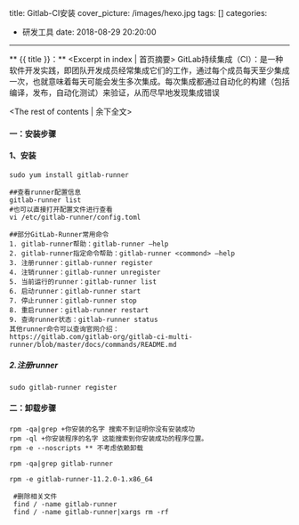 title:  Gitlab-CI安装
cover_picture: /images/hexo.jpg
tags: []
categories:
  - 研发工具
date: 2018-08-29 20:20:00
---
** {{ title }}：** <Excerpt in index | 首页摘要>
GitLab持续集成（CI）：是一种软件开发实践，即团队开发成员经常集成它们的工作，通过每个成员每天至少集成一次，也就意味着每天可能会发生多次集成。每次集成都通过自动化的构建（包括编译，发布，自动化测试）来验证，从而尽早地发现集成错误
<!-- more -->
<The rest of contents | 余下全文>

#### 一：安装步骤

#### 1、安装
    sudo yum install gitlab-runner
    
    ##查看runner配置信息
    gitlab-runner list
    #也可以直接打开配置文件进行查看 
    vi /etc/gitlab-runner/config.toml
    
    ##部分GitLab-Runner常用命令
    1. gitlab-runner帮助：gitlab-runner –help
    2. gitlab-runner指定命令帮助：gitlab-runner <commond> –help
    3. 注册runner：gitlab-runner register
    4. 注销runner：gitlab-runner unregister
    5. 当前运行的runner：gitlab-runner list
    6. 启动runner：gitlab-runner start
    7. 停止runner：gitlab-runner stop
    8. 重启runner：gitlab-runner restart
    9. 查询runner状态：gitlab-runner status
    其他runner命令可以查询官网介绍：
    https://gitlab.com/gitlab-org/gitlab-ci-multi-runner/blob/master/docs/commands/README.md

##### 2.注册runner
    sudo gitlab-runner register

 #### 二：卸载步骤
    rpm -qa|grep +你安装的名字 搜索不到证明你没有安装成功
    rpm -ql +你安装程序的名字 这能搜索到你安装成功的程序位置。
    rpm -e --noscripts ** 不考虑依赖卸载
    
    rpm -qa|grep gitlab-runner
    
    rpm -e gitlab-runner-11.2.0-1.x86_64
    
     #删除相关文件
     find / -name gitlab-runner
     find / -name gitlab-runner|xargs rm -rf
    